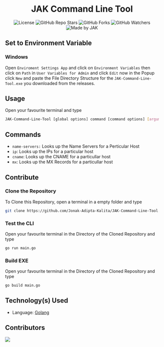 <div align=center>

# JAK Command Line Tool

![License](https://img.shields.io/github/license/Jonak-Adipta-Kalita/JAK-Command-Line-Tool?style=for-the-badge)
![GitHub Repo Stars](https://img.shields.io/github/stars/Jonak-Adipta-Kalita/JAK-Command-Line-Tool?style=for-the-badge)
![GitHub Forks](https://img.shields.io/github/forks/Jonak-Adipta-Kalita/JAK-Command-Line-Tool?style=for-the-badge)
![GitHub Watchers](https://img.shields.io/github/watchers/Jonak-Adipta-Kalita/JAK-Command-Line-Tool?style=for-the-badge)
![Made by JAK](https://img.shields.io/badge/BeastNight%20TV-Made%20by%20JAK-blue?style=for-the-badge)

</div>

## Set to Environment Variable

### Windows

Open `Enviroment Settings App` and click on `Environment Variables` then click on `Path` in
`User Variables for Admin` and click `Edit` now in the Popup click `New` and paste the File
Directory Structure for the `JAK-Command-Line-Tool.exe` you downloaded from the releases.

## Usage

Open your favourite terminal and type

```bash
JAK-Command-Line-Tool [global options] command [command options] [arguments...]
```

## Commands

-   `name-servers:` Looks up the Name Servers for a Perticular Host
-   `ip`: Looks up the IPs for a particular host
-   `cname`: Looks up the CNAME for a particullar host
-   `mx`: Looks up the MX Records for a particullar host

## Contribute

### Clone the Repository

To Clone this Repository, open a terminal in a empty folder and type

```bash
git clone https://github.com/Jonak-Adipta-Kalita/JAK-Command-Line-Tool.git
```

### Test the CLI

Open your favourite terminal in the Directory of the Cloned Repository and type

```bash
go run main.go
```

### Build EXE

Open your favourite terminal in the Directory of the Cloned Repository and type

```bash
go build main.go
```

## Technology(s) Used

-   Language: [Golang](https://golang.org/)

## Contributors

<a href = "https://github.com/Jonak-Adipta-Kalita/JAK-Command-Line-Tool/graphs/contributors">
	<img src = "https://contrib.rocks/image?repo=Jonak-Adipta-Kalita/JAK-Command-Line-Tool"/>
</a>
